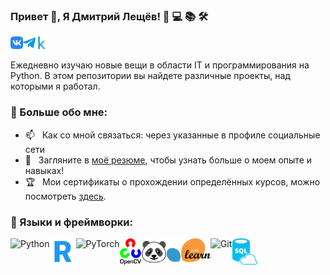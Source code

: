 ### Привет 👋, Я Дмитрий Лещёв! 🚀 💻 📚 🛠️
<a href='https://vk.com/parisdrill'><img align='left' alt="linkedin" src="assets/vk.png" height='20px'/></a>

<a href='https://t.me/leshiov_dmitriy'><img align='left' alt="twitter" src="assets/telegram.png" height='20px'/></a>

<a href='https://www.kaggle.com/dima123s'><img alt="kaggle" src="assets/kaggle.svg" height='20px'/></a>


Ежедневно изучаю новые вещи в области IT и программирования на Python. В этом репозитории вы найдете различные проекты, над которыми я работал.
<br/>

### 🧐 Больше обо мне:
- 📫 &nbsp; Как со мной связаться: через указанные в профиле социальные сети 
- 📝 &nbsp; Загляните в [моё резюме](https://drive.google.com/file/d/1TahvvltUQeMfttDeAuF-nOx2sZzDtkIT/view?usp=drive_link), чтобы узнать больше о моем опыте и навыках!
- 🏆 &nbsp; Мои сертификаты о прохождении определённых курсов, можно посмотреть [здесь](https://drive.google.com/drive/folders/1AhywDiQG2vXXxXHrqK2cUYxT-a8-5zxu?usp=drive_link).

### 🔨 Языки и фреймворки:
<a href="https://www.python.org" target="_blank"><img align="left" alt="Python" height="42px" src="https://raw.githubusercontent.com/rahul-jha98/github_readme_icons/main/language_and_tools/square/python/python.svg"></a>
<a href="https://www.r-project.org/" target="_blank"><img align="left" alt="R" height="42px" src="https://github.com/Lapamore/lapamore/blob/main/assets/r.png"></a>
<a href="https://pytorch.org/" target="_blank"> <img align="left" src="https://raw.githubusercontent.com/rahul-jha98/github_readme_icons/main/language_and_tools/square/pytorch/pytorch.svg" alt="PyTorch" height="42px"/> </a> 
<a href="https://opencv.org/" target="_blank"> <img align="left" src="https://github.com/Lapamore/lapamore/blob/main/assets/cv.png" alt="OpenCV" height="42px"/> </a> 
<a href="https://pandas.pydata.org/" target="_blank"> <img align="left" src="https://github.com/Lapamore/lapamore/blob/main/assets/panda.svg" alt="Pandas" height="41px"/> </a> 
<a href="https://scikit-learn.org/" target="_blank"><img align="left" alt="scikit-learn" height="38px" src="https://github.com/Lapamore/lapamore/blob/main/assets/sk.svg"></a>
<a href="https://git-scm.com/" target="_blank"> <img src="https://raw.githubusercontent.com/rahul-jha98/github_readme_icons/main/language_and_tools/square/git-scm/git-scm.svg" align="left" alt="Git" height="42px"/> </a>
<a href="https://www.w3schools.com/sql/" target="_blank"> <img src="https://github.com/Lapamore/lapamore/blob/main/assets/sql.svg" align="left" alt="SQL" height="42px"/> </a>
